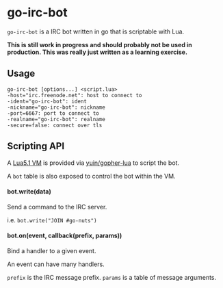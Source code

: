 # go-irc-bot

`go-irc-bot` is a IRC bot written in go that is scriptable with Lua.

**This is still work in progress and should probably not be used in production. This was really just written as a learning exercise.**

## Usage

```
go-irc-bot [options...] <script.lua>
-host="irc.freenode.net": host to connect to
-ident="go-irc-bot": ident
-nickname="go-irc-bot": nickname
-port=6667: port to connect to
-realname="go-irc-bot": realname
-secure=false: connect over tls
```

## Scripting API

A [Lua5.1 VM](http://www.lua.org/manual/5.1/) is provided via [yuin/gopher-lua](https://github.com/yuin/gopher-lua) to script the bot.

A `bot` table is also exposed to control the bot within the VM.

#### bot.write(data)

Send a command to the IRC server.

i.e. `bot.write("JOIN #go-nuts")`

#### bot.on(event, callback(prefix, params))

Bind a handler to a given event.

An event can have many handlers.

`prefix` is the IRC message prefix.
`params` is a table of message arguments.
